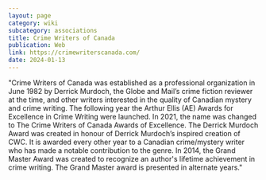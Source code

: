 ```yaml
---
layout: page
category: wiki
subcategory: associations
title: Crime Writers of Canada
publication: Web
link: https://crimewriterscanada.com/
date: 2024-01-13
---
```


"Crime Writers of Canada was established as a professional organization in June 1982 by Derrick Murdoch, the Globe and Mail’s crime fiction reviewer at the time, and other writers interested in the quality of Canadian mystery and crime writing. The following year the Arthur Ellis (AE) Awards for Excellence in Crime Writing were launched.  In 2021, the name was changed to The Crime Writers of Canada Awards of Excellence. The Derrick Murdoch Award was created in honour of Derrick Murdoch’s inspired creation of CWC. It is awarded every other year to a Canadian crime/mystery writer who has made a notable contribution to the genre. In 2014, the Grand Master Award was created to recognize an author's lifetime achievement in crime writing. The Grand Master award is presented in alternate years."
